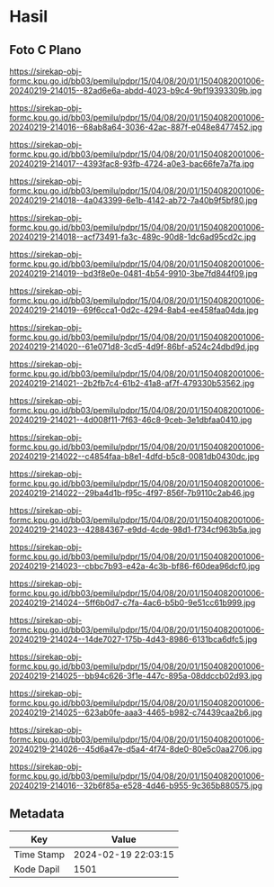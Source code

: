 # Hasil

## Foto C Plano

https://sirekap-obj-formc.kpu.go.id/bb03/pemilu/pdpr/15/04/08/20/01/1504082001006-20240219-214015--82ad6e6a-abdd-4023-b9c4-9bf19393309b.jpg

https://sirekap-obj-formc.kpu.go.id/bb03/pemilu/pdpr/15/04/08/20/01/1504082001006-20240219-214016--68ab8a64-3036-42ac-887f-e048e8477452.jpg

https://sirekap-obj-formc.kpu.go.id/bb03/pemilu/pdpr/15/04/08/20/01/1504082001006-20240219-214017--4393fac8-93fb-4724-a0e3-bac66fe7a7fa.jpg

https://sirekap-obj-formc.kpu.go.id/bb03/pemilu/pdpr/15/04/08/20/01/1504082001006-20240219-214018--4a043399-6e1b-4142-ab72-7a40b9f5bf80.jpg

https://sirekap-obj-formc.kpu.go.id/bb03/pemilu/pdpr/15/04/08/20/01/1504082001006-20240219-214018--acf73491-fa3c-489c-90d8-1dc6ad95cd2c.jpg

https://sirekap-obj-formc.kpu.go.id/bb03/pemilu/pdpr/15/04/08/20/01/1504082001006-20240219-214019--bd3f8e0e-0481-4b54-9910-3be7fd844f09.jpg

https://sirekap-obj-formc.kpu.go.id/bb03/pemilu/pdpr/15/04/08/20/01/1504082001006-20240219-214019--69f6cca1-0d2c-4294-8ab4-ee458faa04da.jpg

https://sirekap-obj-formc.kpu.go.id/bb03/pemilu/pdpr/15/04/08/20/01/1504082001006-20240219-214020--61e071d8-3cd5-4d9f-86bf-a524c24dbd9d.jpg

https://sirekap-obj-formc.kpu.go.id/bb03/pemilu/pdpr/15/04/08/20/01/1504082001006-20240219-214021--2b2fb7c4-61b2-41a8-af7f-479330b53562.jpg

https://sirekap-obj-formc.kpu.go.id/bb03/pemilu/pdpr/15/04/08/20/01/1504082001006-20240219-214021--4d008f11-7f63-46c8-9ceb-3e1dbfaa0410.jpg

https://sirekap-obj-formc.kpu.go.id/bb03/pemilu/pdpr/15/04/08/20/01/1504082001006-20240219-214022--c4854faa-b8e1-4dfd-b5c8-0081db0430dc.jpg

https://sirekap-obj-formc.kpu.go.id/bb03/pemilu/pdpr/15/04/08/20/01/1504082001006-20240219-214022--29ba4d1b-f95c-4f97-856f-7b9110c2ab46.jpg

https://sirekap-obj-formc.kpu.go.id/bb03/pemilu/pdpr/15/04/08/20/01/1504082001006-20240219-214023--42884367-e9dd-4cde-98d1-f734cf963b5a.jpg

https://sirekap-obj-formc.kpu.go.id/bb03/pemilu/pdpr/15/04/08/20/01/1504082001006-20240219-214023--cbbc7b93-e42a-4c3b-bf86-f60dea96dcf0.jpg

https://sirekap-obj-formc.kpu.go.id/bb03/pemilu/pdpr/15/04/08/20/01/1504082001006-20240219-214024--5ff6b0d7-c7fa-4ac6-b5b0-9e51cc61b999.jpg

https://sirekap-obj-formc.kpu.go.id/bb03/pemilu/pdpr/15/04/08/20/01/1504082001006-20240219-214024--14de7027-175b-4d43-8986-6131bca6dfc5.jpg

https://sirekap-obj-formc.kpu.go.id/bb03/pemilu/pdpr/15/04/08/20/01/1504082001006-20240219-214025--bb94c626-3f1e-447c-895a-08ddccb02d93.jpg

https://sirekap-obj-formc.kpu.go.id/bb03/pemilu/pdpr/15/04/08/20/01/1504082001006-20240219-214025--623ab0fe-aaa3-4465-b982-c74439caa2b6.jpg

https://sirekap-obj-formc.kpu.go.id/bb03/pemilu/pdpr/15/04/08/20/01/1504082001006-20240219-214026--45d6a47e-d5a4-4f74-8de0-80e5c0aa2706.jpg

https://sirekap-obj-formc.kpu.go.id/bb03/pemilu/pdpr/15/04/08/20/01/1504082001006-20240219-214016--32b6f85a-e528-4d46-b955-9c365b880575.jpg


## Metadata

| Key        | Value               |
| ---------- | ------------------- |
| Time Stamp | 2024-02-19 22:03:15 |
| Kode Dapil | 1501                |



